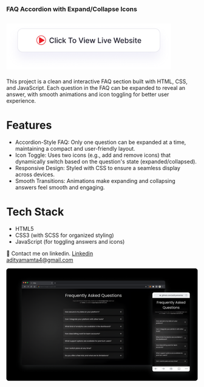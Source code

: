 ### FAQ Accordion with Expand/Collapse Icons
## <a href="https://adityamamta.github.io/faq-accordion/"><img src="img/readme-btn.png" alt="Click to view live website" height="120"></a>

This project is a clean and interactive FAQ section built with HTML, CSS, and JavaScript. Each question in the FAQ can be expanded to reveal an answer, with smooth animations and icon toggling for better user experience.

# Features
- Accordion-Style FAQ: Only one question can be expanded at a time, maintaining a compact and user-friendly layout.
- Icon Toggle: Uses two icons (e.g., add and remove icons) that dynamically switch based on the question's state (expanded/collapsed).
- Responsive Design: Styled with CSS to ensure a seamless display across devices.
- Smooth Transitions: Animations make expanding and collapsing answers feel smooth and engaging.
# Tech Stack
- HTML5
- CSS3 (with SCSS for organized styling)
- JavaScript (for toggling answers and icons)

💼 Contact me on linkedin. [Linkedin](https://www.linkedin.com/in/adityamamta/) <br>
adityamamta4@gmail.com

![preview img](img/faq-accordion.png)
